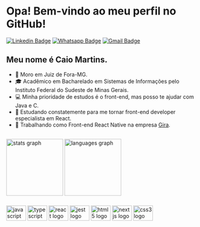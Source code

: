 # Opa! Bem-vindo ao meu perfil no GitHub!
[![Linkedin Badge](https://img.shields.io/badge/-LinkedIn-blue?style=for-the-badge&logo=Linkedin&logoColor=white)](https://www.linkedin.com/in/caio-martins-dias-2562b0201/)
[![Whatsapp Badge](https://img.shields.io/badge/-Whatsapp-4CA143?style=for-the-badge&labelColor=4CA143&logo=whatsapp&logoColor=white)](https://api.whatsapp.com/send?phone=+5532991201074&text=Olá!)
[![Gmail Badge](https://img.shields.io/badge/-Gmail-c14438?style=for-the-badge&logo=Gmail&logoColor=white&link=mailto:leu1607@gmail.com)](mailto:caiomartinsd98@gmail.com)
## Meu nome é Caio Martins.

* 📌 Moro em Juiz de Fora-MG.
* 🎓 Acadêmico em Bacharelado em Sistemas de Informações pelo Instituto Federal do Sudeste de Minas Gerais.
* 💻 Minha prioridade de estudos é o front-end, mas posso te ajudar com Java e C.
* 🎯 Estudando constatemente para me tornar front-end developer especialista em React.
* 💼 Trabalhando como Front-end React Native na empresa [Gira](https://gira.app.br/).

##
<div align="left">
  <img src="https://github-readme-stats.vercel.app/api?hide_title=false&hide_rank=false&show_icons=true&include_all_commits=true&count_private=true&disable_animations=false&theme=dracula&locale=pt-br&hide_border=false&username=CaioMartins98" height="150" alt="stats graph"  />
  <img src="https://github-readme-stats.vercel.app/api/top-langs?locale=en&hide_title=false&layout=compact&card_width=320&langs_count=5&theme=dracula&hide_border=false&username=CaioMartins98" height="150" alt="languages graph"  />
</div>

###

<div align="left">
  <img src="https://cdn.jsdelivr.net/gh/devicons/devicon/icons/javascript/javascript-original.svg" height="40" width="52" alt="javascript logo"  />
  <img src="https://cdn.jsdelivr.net/gh/devicons/devicon/icons/typescript/typescript-original.svg" height="40" width="52" alt="typescript logo"  />
  <img src="https://cdn.jsdelivr.net/gh/devicons/devicon/icons/react/react-original.svg" height="40" width="52" alt="react logo"  />
  <img src="https://cdn.jsdelivr.net/gh/devicons/devicon/icons/jest/jest-plain.svg" height="40" width="52" alt="jest logo"  />
  <img src="https://cdn.jsdelivr.net/gh/devicons/devicon/icons/html5/html5-original.svg" height="40" width="52" alt="html5 logo"  />
  <img src="https://cdn.jsdelivr.net/gh/devicons/devicon/icons/nextjs/nextjs-original.svg" height="40" width="52" alt="nextjs logo"  />
  <img src="https://cdn.jsdelivr.net/gh/devicons/devicon/icons/css3/css3-original.svg" height="40" width="52" alt="css3 logo"  />
</div>

###
